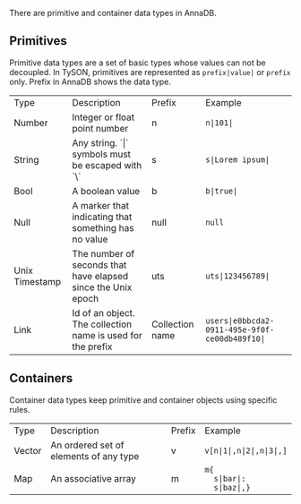 There are primitive and container data types in AnnaDB.

## Primitives

Primitive data types are a set of basic types whose values can not be
decoupled. In TySON, primitives are represented as `prefix|value|` or `prefix`
only. Prefix in AnnaDB shows the data type.

<table >
	<tbody>
		<tr>
			<td>Type</td>
			<td>Description</td>
			<td>Prefix</td>
			<td>Example</td>
		</tr>
		<tr>
			<td>Number</td>
			<td>Integer or float point number</td>
            <td>n</td>
			<td><code><span class="prefix_number">n</span>|<span class="value_number">101</span>|</code></td>
		</tr>
		<tr>
			<td>String</td>
			<td>Any string. `|` symbols must be escaped with `\`</td>
            <td>s</td>
			<td><code><span class="prefix_string">s</span>|<span class="value_string">Lorem ipsum</span>|</code></td>
		</tr>
		<tr>
			<td>Bool</td>
			<td>A boolean value</td>
			<td>b</td>
            <td><code><span class="prefix_bool">b</span>|<span class="true">true</span>|</code></td>
		</tr>
        <tr>
			<td>Null</td>
			<td>A marker that indicating that something has no value</td>
			<td>null</td>
            <td><code><span class="prefix_null">null</span></code></td>
		</tr>
		<tr>
			<td>Unix Timestamp </td>
			<td>The number of seconds that have elapsed since the Unix epoch</td>
			<td>uts</td>
			<td><code><span class="prefix_number">uts</span>|<span class="value_number">123456789</span>|</code> </td>
		</tr>
		<tr>
			<td>Link </td>
			<td>Id of an object. The collection name is used for the prefix</td>
			<td>Collection name </td>
			<td style="word-break:keep-all"><code><span class="prefix_link">users</span>|<span class="value_link">e0bbcda2-0911-495e-9f0f-ce00db489f10</span>|</code></td>
		</tr>
	</tbody>
</table>


## Containers

Container data types keep primitive and container objects using specific rules.

<table >
	<tbody>
		<tr>
			<td>Type</td>
			<td>Description</td>
			<td>Prefix</td>
			<td>Example</td>
		</tr>
		<tr>
			<td>Vector</td>
			<td>An ordered set of elements of any type</td>
            <td>v</td>
			<td><code><span class="prefix_vector">v</span>[<span class="prefix_number">n</span>|<span class="value_number">1</span>|,<span class="prefix_number">n</span>|<span class="value_number">2</span>|,<span class="prefix_number">n</span>|<span class="value_number">3</span>|,]</code></td>
		</tr>
		<tr>
			<td>Map</td>
			<td>An associative array</td>
            <td>m</td>
			<td><code><span class="prefix_map">m</span>{<span class="prefix_string">
  s</span>|<span class="value_string">bar</span>|:<span class="prefix_string">
  s</span>|<span class="value_string">baz</span>|,}</code></td>
		</tr>
	</tbody>
</table>
